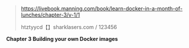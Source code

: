> https://livebook.manning.com/book/learn-docker-in-a-month-of-lunches/chapter-3/v-1/1
>
> htztyycd【】sharklasers.com / 123456

**Chapter 3 Building your own Docker images**
